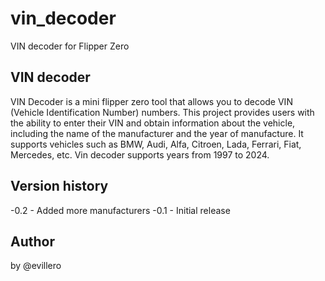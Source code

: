 # vin_decoder
VIN decoder for Flipper Zero

## VIN decoder
VIN Decoder is a mini flipper zero tool that allows you to decode VIN (Vehicle Identification Number) numbers. This project provides users with the ability to enter their VIN and obtain information about the vehicle, including the name of the manufacturer and the year of manufacture. It supports vehicles such as BMW, Audi, Alfa, Citroen, Lada, Ferrari, Fiat, Mercedes, etc. Vin decoder supports years from 1997 to 2024.

## Version history
 -0.2 - Added more manufacturers
 -0.1 - Initial release

## Author
by @evillero





